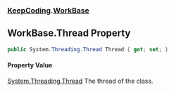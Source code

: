 ### [KeepCoding](KeepCoding.md 'KeepCoding').[WorkBase](KeepCoding_WorkBase.md 'KeepCoding.WorkBase')
## WorkBase.Thread Property
```csharp
public System.Threading.Thread Thread { get; set; }
```
#### Property Value
[System.Threading.Thread](https://docs.microsoft.com/en-us/dotnet/api/System.Threading.Thread 'System.Threading.Thread')
The thread of the class.  
